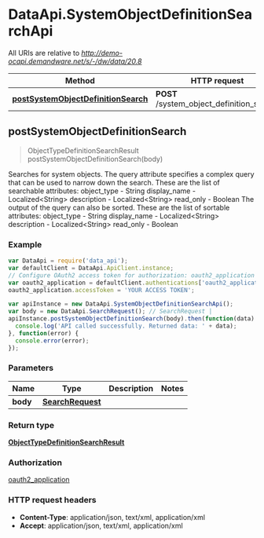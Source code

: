 # DataApi.SystemObjectDefinitionSearchApi

All URIs are relative to *http://demo-ocapi.demandware.net/s/-/dw/data/20.8*

Method | HTTP request | Description
------------- | ------------- | -------------
[**postSystemObjectDefinitionSearch**](SystemObjectDefinitionSearchApi.md#postSystemObjectDefinitionSearch) | **POST** /system_object_definition_search | 



## postSystemObjectDefinitionSearch

> ObjectTypeDefinitionSearchResult postSystemObjectDefinitionSearch(body)



Searches for system objects.    The query attribute specifies a complex query that can be used to narrow down the search. These are the list  of searchable attributes:    object_type - String  display_name - Localized&lt;String&gt;  description - Localized&lt;String&gt;  read_only - Boolean     The output of the query can also be sorted. These are the list of sortable attributes:    object_type - String  display_name - Localized&lt;String&gt;  description - Localized&lt;String&gt;  read_only - Boolean  

### Example

```javascript
var DataApi = require('data_api');
var defaultClient = DataApi.ApiClient.instance;
// Configure OAuth2 access token for authorization: oauth2_application
var oauth2_application = defaultClient.authentications['oauth2_application'];
oauth2_application.accessToken = 'YOUR ACCESS TOKEN';

var apiInstance = new DataApi.SystemObjectDefinitionSearchApi();
var body = new DataApi.SearchRequest(); // SearchRequest | 
apiInstance.postSystemObjectDefinitionSearch(body).then(function(data) {
  console.log('API called successfully. Returned data: ' + data);
}, function(error) {
  console.error(error);
});

```

### Parameters



Name | Type | Description  | Notes
------------- | ------------- | ------------- | -------------
 **body** | [**SearchRequest**](SearchRequest.md)|  | 

### Return type

[**ObjectTypeDefinitionSearchResult**](ObjectTypeDefinitionSearchResult.md)

### Authorization

[oauth2_application](../README.md#oauth2_application)

### HTTP request headers

- **Content-Type**: application/json, text/xml, application/xml
- **Accept**: application/json, text/xml, application/xml

